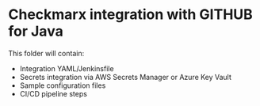 # Checkmarx integration with GITHUB for Java

This folder will contain:
- Integration YAML/Jenkinsfile
- Secrets integration via AWS Secrets Manager or Azure Key Vault
- Sample configuration files
- CI/CD pipeline steps
